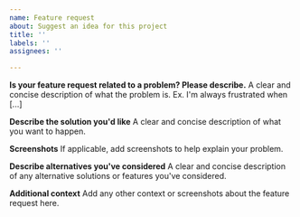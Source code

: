 ```yaml
---
name: Feature request
about: Suggest an idea for this project
title: ''
labels: ''
assignees: ''

---
```

<!--
  Please use the following issue template to provide information about your
  feature request.

  INCOMPLETE FEATURE REQUESTS WILL BE IGNORED.
-->

**Is your feature request related to a problem? Please describe.**
A clear and concise description of what the problem is. Ex. I'm always
frustrated when [...]

**Describe the solution you'd like**
A clear and concise description of what you want to happen.

**Screenshots**
If applicable, add screenshots to help explain your problem.

**Describe alternatives you've considered**
A clear and concise description of any alternative solutions or features you've
considered.

**Additional context**
Add any other context or screenshots about the feature request here.
